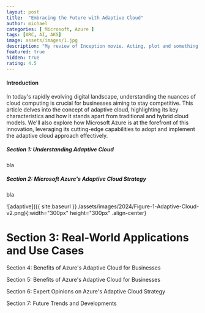 ```yaml
---
layout: post
title:  "Embracing the Future with Adaptive Cloud"
author: michael
categories: [ Microsoft, Azure ]
tags: [ARC, AI, AKS]
image: assets/images/1.jpg
description: "My review of Inception movie. Acting, plot and something else in this short description."
featured: true
hidden: true
rating: 4.5
---
```


#### Introduction

In today's rapidly evolving digital landscape, understanding the nuances of cloud computing is crucial for businesses aiming to stay competitive. This article delves into the concept of adaptive cloud, highlighting its key characteristics and how it stands apart from traditional and hybrid cloud models. We'll also explore how Microsoft Azure is at the forefront of this innovation, leveraging its cutting-edge capabilities to adopt and implement the adaptive cloud approach effectively.

##### Section 1: Understanding Adaptive Cloud
bla

##### Section 2: Microsoft Azure's Adaptive Cloud Strategy
bla

![adaptive]({{ site.baseurl }} /assets/images/2024/Figure-1-Adaptive-Cloud-v2.png){:width="300px" height="300px" .align-center}

# Section 3: Real-World Applications and Use Cases

Section 4: Benefits of Azure's Adaptive Cloud for Businesses

Section 5: Benefits of Azure's Adaptive Cloud for Businesses

Section 6: Expert Opinions on Azure's Adaptive Cloud Strategy

Section 7: Future Trends and Developments

